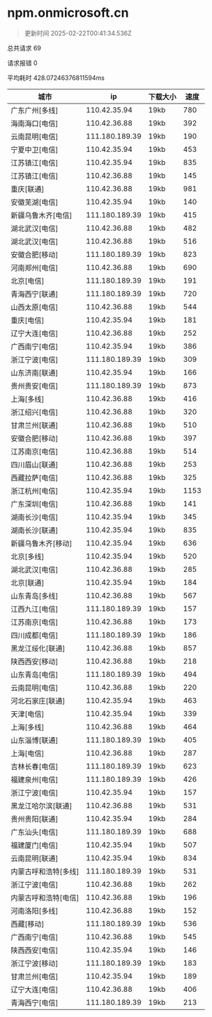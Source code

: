 
  # npm.onmicrosoft.cn

  > 更新时间 2025-02-22T00:41:34.536Z
  
  总共请求 69

  请求报错 0

  平均耗时 428.07246376811594ms

|城市|ip|下载大小|速度|
|-----|----------|---|---|
|广东广州[多线]|110.42.35.94|19kb|780|
|海南海口[电信]|110.42.36.88|19kb|392|
|云南昆明[电信]|111.180.189.39|19kb|190|
|宁夏中卫[电信]|110.42.35.94|19kb|453|
|江苏镇江[电信]|110.42.35.94|19kb|835|
|江苏镇江[电信]|110.42.36.88|19kb|145|
|重庆[联通]|110.42.36.88|19kb|981|
|安徽芜湖[电信]|110.42.35.94|19kb|140|
|新疆乌鲁木齐[电信]|111.180.189.39|19kb|415|
|湖北武汉[电信]|110.42.36.88|19kb|482|
|湖北武汉[电信]|110.42.36.88|19kb|516|
|安徽合肥[移动]|111.180.189.39|19kb|823|
|河南郑州[电信]|110.42.36.88|19kb|690|
|北京[电信]|111.180.189.39|19kb|191|
|青海西宁[联通]|111.180.189.39|19kb|720|
|山西太原[电信]|110.42.36.88|19kb|544|
|重庆[电信]|110.42.35.94|19kb|181|
|辽宁大连[电信]|110.42.36.88|19kb|252|
|广西南宁[电信]|110.42.35.94|19kb|386|
|浙江宁波[电信]|111.180.189.39|19kb|309|
|山东济南[联通]|110.42.35.94|19kb|166|
|贵州贵安[电信]|111.180.189.39|19kb|873|
|上海[多线]|110.42.36.88|19kb|416|
|浙江绍兴[电信]|110.42.36.88|19kb|320|
|甘肃兰州[联通]|110.42.36.88|19kb|510|
|安徽合肥[移动]|110.42.36.88|19kb|397|
|江苏南京[电信]|110.42.36.88|19kb|514|
|四川眉山[联通]|110.42.36.88|19kb|253|
|西藏拉萨[电信]|110.42.36.88|19kb|325|
|浙江杭州[电信]|110.42.35.94|19kb|1153|
|广东深圳[电信]|110.42.36.88|19kb|141|
|湖南长沙[电信]|110.42.35.94|19kb|345|
|湖南长沙[联通]|110.42.35.94|19kb|835|
|新疆乌鲁木齐[移动]|110.42.35.94|19kb|636|
|北京[多线]|110.42.35.94|19kb|520|
|湖北武汉[电信]|110.42.36.88|19kb|285|
|北京[联通]|110.42.35.94|19kb|184|
|山东青岛[多线]|110.42.36.88|19kb|567|
|江西九江[电信]|111.180.189.39|19kb|157|
|江苏南京[电信]|110.42.36.88|19kb|173|
|四川成都[电信]|111.180.189.39|19kb|186|
|黑龙江绥化[联通]|110.42.36.88|19kb|857|
|陕西西安[移动]|110.42.36.88|19kb|218|
|山东青岛[电信]|111.180.189.39|19kb|494|
|云南昆明[电信]|110.42.36.88|19kb|220|
|河北石家庄[联通]|110.42.35.94|19kb|463|
|天津[电信]|110.42.35.94|19kb|339|
|上海[多线]|110.42.36.88|19kb|464|
|山东淄博[联通]|111.180.189.39|19kb|405|
|上海[电信]|110.42.36.88|19kb|287|
|吉林长春[电信]|111.180.189.39|19kb|623|
|福建泉州[电信]|111.180.189.39|19kb|426|
|浙江宁波[电信]|110.42.35.94|19kb|157|
|黑龙江哈尔滨[联通]|110.42.36.88|19kb|531|
|贵州贵阳[联通]|110.42.35.94|19kb|284|
|广东汕头[电信]|111.180.189.39|19kb|688|
|福建厦门[电信]|110.42.35.94|19kb|507|
|云南昆明[联通]|110.42.35.94|19kb|834|
|内蒙古呼和浩特[多线]|111.180.189.39|19kb|531|
|浙江宁波[电信]|110.42.36.88|19kb|262|
|内蒙古呼和浩特[电信]|110.42.36.88|19kb|196|
|河南洛阳[多线]|110.42.36.88|19kb|152|
|西藏[移动]|111.180.189.39|19kb|536|
|广西南宁[电信]|110.42.36.88|19kb|545|
|陕西西安[电信]|110.42.35.94|19kb|146|
|浙江宁波[移动]|111.180.189.39|19kb|183|
|甘肃兰州[电信]|110.42.35.94|19kb|189|
|辽宁大连[电信]|110.42.36.88|19kb|406|
|青海西宁[电信]|111.180.189.39|19kb|213|

  